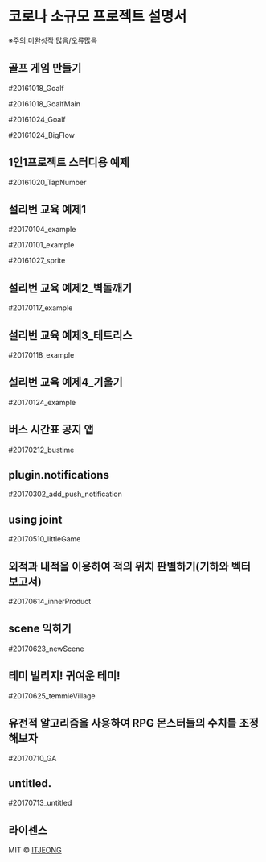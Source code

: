 # 코로나 소규모 프로젝트 설명서
※주의:미완성작 많음/오류많음

## 골프 게임 만들기
#20161018_Goalf

#20161018_GoalfMain

#20161024_Goalf

#20161024_BigFlow


## 1인1프로젝트 스터디용 예제
#20161020_TapNumber


## 설리번 교육 예제1
#20170104_example

#20170101_example

#20161027_sprite


## 설리번 교육 예제2_벽돌깨기
#20170117_example


## 설리번 교육 예제3_테트리스
#20170118_example


## 설리번 교육 예제4_기울기
#20170124_example


## 버스 시간표 공지 앱
#20170212_bustime


## plugin.notifications
#20170302_add_push_notification


## using joint
#20170510_littleGame


## 외적과 내적을 이용하여 적의 위치 판별하기(기하와 벡터 보고서)
#20170614_innerProduct


## scene 익히기
#20170623_newScene


## 테미 빌리지! 귀여운 테미!
#20170625_temmieVillage


## 유전적 알고리즘을 사용하여 RPG 몬스터들의 수치를 조정해보자
#20170710_GA


## untitled.
#20170713_untitled


## 라이센스

MIT &copy; [ITJEONG](mailto:derbana1027@gmail.com)
